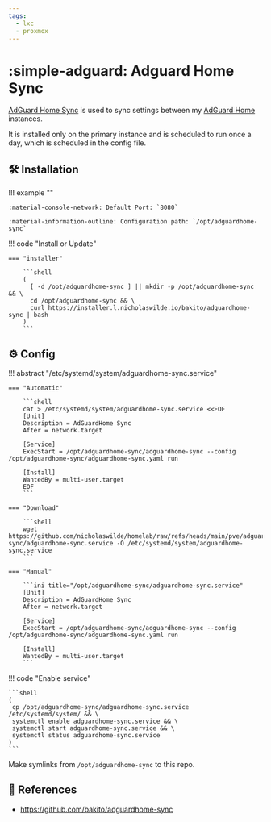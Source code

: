 ```yaml
---
tags:
  - lxc
  - proxmox
---
```

# :simple-adguard: Adguard Home Sync

[AdGuard Home Sync][1] is used to sync settings between my [AdGuard Home][2] instances.

It is installed only on the primary instance and is scheduled to run once a day, which is scheduled in the config file.

## :hammer_and_wrench: Installation

!!! example ""

    :material-console-network: Default Port: `8080`
    
    :material-information-outline: Configuration path: `/opt/adguardhome-sync`

!!! code "Install or Update"

    === "installer"
    
        ```shell
        (
          [ -d /opt/adguardhome-sync ] || mkdir -p /opt/adguardhome-sync && \
          cd /opt/adguardhome-sync && \
          curl https://installer.l.nicholaswilde.io/bakito/adguardhome-sync | bash
        )
        ```

## :gear: Config

!!! abstract "/etc/systemd/system/adguardhome-sync.service"

    === "Automatic"

        ```shell
        cat > /etc/systemd/system/adguardhome-sync.service <<EOF
        [Unit]
        Description = AdGuardHome Sync
        After = network.target

        [Service]
        ExecStart = /opt/adguardhome-sync/adguardhome-sync --config /opt/adguardhome-sync/adguardhome-sync.yaml run

        [Install]
        WantedBy = multi-user.target
        EOF
        ```

    === "Download"

        ```shell
        wget https://github.com/nicholaswilde/homelab/raw/refs/heads/main/pve/adguardhome-sync/adguardhome-sync.service -O /etc/systemd/system/adguardhome-sync.service
        ```
    
    === "Manual"

        ```ini title="/opt/adguardhome-sync/adguardhome-sync.service"
        [Unit]
        Description = AdGuardHome Sync
        After = network.target

        [Service]
        ExecStart = /opt/adguardhome-sync/adguardhome-sync --config /opt/adguardhome-sync/adguardhome-sync.yaml run

        [Install]
        WantedBy = multi-user.target
        ```

!!! code "Enable service"

    ```shell
    (
     cp /opt/adguardhome-sync/adguardhome-sync.service /etc/systemd/system/ && \
     systemctl enable adguardhome-sync.service && \
     systemctl start adguardhome-sync.service && \
     systemctl status adguardhome-sync.service
    ) 
    ```

Make symlinks from `/opt/adguardhome-sync` to this repo.

## :link: References

- <https://github.com/bakito/adguardhome-sync>

[1]: <https://github.com/bakito/adguardhome-sync>
[2]: <./adguard.md>
